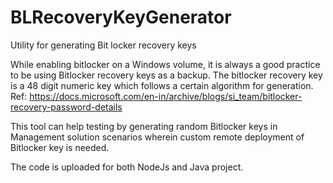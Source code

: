 # BLRecoveryKeyGenerator
Utility for generating Bit locker recovery keys

While enabling bitlocker on a Windows volume, it is always a good practice to be using Bitlocker recovery keys as a backup. The bitlocker recovery key is a 48 digit numeric key which follows a certain algorithm for generation. Ref: https://docs.microsoft.com/en-in/archive/blogs/si_team/bitlocker-recovery-password-details

This tool can help testing by generating random Bitlocker keys in Management solution scenarios wherein custom remote deployment of Bitlocker key is needed.

The code is uploaded for both NodeJs and Java project.
